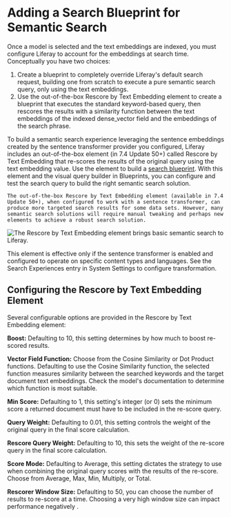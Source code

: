# Adding a Search Blueprint for Semantic Search

<!-- A user searching for this might be better served with a title like "Re-Scoring the Query with Text Embeddings". -->

Once a model is selected and the text embeddings are indexed, you must configure Liferay to account for the embeddings at search time. Conceptually you have two choices:

1. Create a blueprint to completely override Liferay's default search request, building one from scratch to execute a pure semantic search query, only using the text embeddings.
1. Use the out-of-the-box Rescore by Text Embedding element to create a blueprint that executes the standard keyword-based query, then rescores the results with a similarity function between the text embeddings of the indexed dense_vector field and the embeddings of the search phrase.

To build a semantic search experience leveraging the sentence embeddings created by the sentence transformer provider you configured, Liferay includes an out-of-the-box element (in 7.4 Update 50+) called Rescore by Text Embedding that re-scores the results of the original query using the text embedding value. Use the element to build a [search blueprint](./creating-and-managing-search-blueprints.md). With this element and the visual query builder in Blueprints, you can configure and test the search query to build the right semantic search solution.

<!-- For how it works: There's an ootb element rescore by text embedding, ping petteri: it rescores x results using a special function which uses the vector field. produce initial results by keyword, rescore them using the vector representations. the function can be chosen, dotProduct or cosin -->

```{important}
The out-of-the-box Rescore by Text Embedding element (available in 7.4 Update 50+), when configured to work with a sentence transformer, can produce more targeted search results for some data sets. However, many semantic search solutions will require manual tweaking and perhaps new elements to achieve a robust search solution.
```

![The Rescore by Text Embedding element brings basic semantic search to Liferay.](./semantic-search/images/01.png)

This element is effective only if the sentence transformer is enabled and configured to operate on specific content types and languages. See the Search Experiences entry in System Settings to configure transformation.

## Configuring the Rescore by Text Embedding Element

Several configurable options are provided in the Rescore by Text Embedding element: 

**Boost:** Defaulting to 10, this setting determines by how much to boost re-scored results.

**Vector Field Function:** Choose from the Cosine Similarity or Dot Product functions. Defaulting to use the Cosine Similarity function, the selected function measures similarity between the searched keywords and the target document text embeddings. Check the model's documentation to determine which function is most suitable. 

**Min Score:** Defaulting to 1, this setting's integer (or 0) sets the minimum score a returned document must have to be included in the re-score query. 

**Query Weight:** Defaulting to 0.01, this setting controls the weight of the original query in the final score calculation.

**Rescore Query Weight:** Defaulting to 10, this sets the weight of the re-score query in the final score calculation.

**Score Mode:** Defaulting to Average, this setting dictates the strategy to use when combining the original query scores with the results of the re-score. Choose from Average, Max, Min, Multiply, or Total.

**Rescorer Window Size:** Defaulting to 50, you can choose the number of results to re-score at a time. Choosing a very high window size can impact performance negatively .

